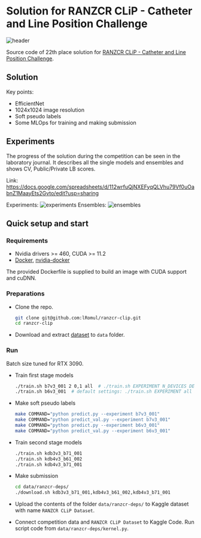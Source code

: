 # Solution for RANZCR CLiP - Catheter and Line Position Challenge

![header](https://user-images.githubusercontent.com/11138870/111442192-23d49a80-8719-11eb-8d4b-7828bdf5632f.png)

Source code of 22th place solution for [RANZCR CLiP - Catheter and Line Position Challenge](https://www.kaggle.com/c/ranzcr-clip-catheter-line-classification).

## Solution 

Key points: 
* EfficientNet
* 1024x1024 image resolution
* Soft pseudo labels
* Some MLOps for training and making submission

## Experiments

The progress of the solution during the competition can be seen in the laboratory journal.
It describes all the single models and ensembles and shows CV, Public/Private LB scores.

Link: https://docs.google.com/spreadsheets/d/112wrfuQjNXEFyqQLVhu79Vf0uOabnZ1MaayEts2Gvto/edit?usp=sharing

Experiments:
![experiments](https://user-images.githubusercontent.com/11138870/111452823-f3462e00-8723-11eb-8df1-cb2fc6b17806.png)
Ensembles:
![ensembles](https://user-images.githubusercontent.com/11138870/111445449-79f70d00-871c-11eb-8bc0-56c843f30f6c.png)

## Quick setup and start 

### Requirements 

*  Nvidia drivers >= 460, CUDA >= 11.2
*  [Docker](https://www.docker.com/), [nvidia-docker](https://github.com/NVIDIA/nvidia-docker) 

The provided Dockerfile is supplied to build an image with CUDA support and cuDNN.


### Preparations 

* Clone the repo. 
    ```bash
    git clone git@github.com:lRomul/ranzcr-clip.git
    cd ranzcr-clip
    ```

* Download and extract [dataset](https://www.kaggle.com/c/ranzcr-clip-catheter-line-classification/data) to `data` folder.

### Run

Batch size tuned for RTX 3090.

* Train first stage models
  ```bash
  ./train.sh b7v3_001 2 0,1 all  # ./train.sh EXPERIMENT N_DEVICES DEVICES FOLDS
  ./train.sh b6v3_001  # default settings: ./train.sh EXPERIMENT all all all
  ```

* Make soft pseudo labels
  ```bash
  make COMMAND="python predict.py --experiment b7v3_001"
  make COMMAND="python predict_val.py --experiment b7v3_001"
  make COMMAND="python predict.py --experiment b6v3_001"
  make COMMAND="python predict_val.py --experiment b6v3_001"
  ```

* Train second stage models
  ```bash
  ./train.sh kdb3v3_b71_001
  ./train.sh kdb4v3_b61_002
  ./train.sh kdb4v3_b71_001
  ```

* Make submission
  ```bash
  cd data/ranzcr-deps/
  ./download.sh kdb3v3_b71_001,kdb4v3_b61_002,kdb4v3_b71_001 
  ```

* Upload the contents of the folder `data/ranzcr-deps/` to Kaggle dataset with name `RANZCR CLiP Dataset`.

* Connect competition data and `RANZCR CLiP Dataset` to Kaggle Code. Run script code from `data/ranzcr-deps/kernel.py`.
